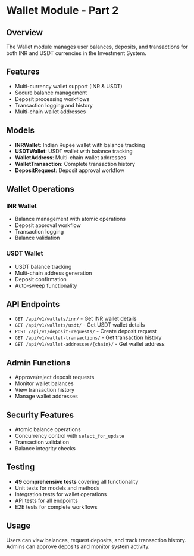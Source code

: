# Wallet Module - Part 2

## Overview
The Wallet module manages user balances, deposits, and transactions for both INR and USDT currencies in the Investment System.

## Features
- Multi-currency wallet support (INR & USDT)
- Secure balance management
- Deposit processing workflows
- Transaction logging and history
- Multi-chain wallet addresses

## Models
- **INRWallet**: Indian Rupee wallet with balance tracking
- **USDTWallet**: USDT wallet with balance tracking
- **WalletAddress**: Multi-chain wallet addresses
- **WalletTransaction**: Complete transaction history
- **DepositRequest**: Deposit approval workflow

## Wallet Operations
### INR Wallet
- Balance management with atomic operations
- Deposit approval workflow
- Transaction logging
- Balance validation

### USDT Wallet
- USDT balance tracking
- Multi-chain address generation
- Deposit confirmation
- Auto-sweep functionality

## API Endpoints
- `GET /api/v1/wallets/inr/` - Get INR wallet details
- `GET /api/v1/wallets/usdt/` - Get USDT wallet details
- `POST /api/v1/deposit-requests/` - Create deposit request
- `GET /api/v1/wallet-transactions/` - Get transaction history
- `GET /api/v1/wallet-addresses/{chain}/` - Get wallet address

## Admin Functions
- Approve/reject deposit requests
- Monitor wallet balances
- View transaction history
- Manage wallet addresses

## Security Features
- Atomic balance operations
- Concurrency control with `select_for_update`
- Transaction validation
- Balance integrity checks

## Testing
- **49 comprehensive tests** covering all functionality
- Unit tests for models and methods
- Integration tests for wallet operations
- API tests for all endpoints
- E2E tests for complete workflows

## Usage
Users can view balances, request deposits, and track transaction history. Admins can approve deposits and monitor system activity. 